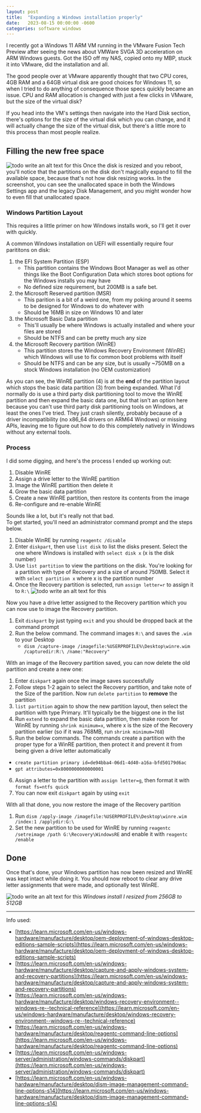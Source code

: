```yaml
---
layout: post
title:  "Expanding a Windows installation properly"
date:   2023-08-15 00:00:00 -0600
categories: software windows
---
```


I recently got a Windows 11 ARM VM running in the VMware Fusion Tech Preview after seeing the news about VMWare SVGA 3D acceleration on ARM Windows guests. Got the ISO off my NAS, copied onto my MBP, stuck it into VMware, did the installation and all.

The good people over at VMware apparently thought that two CPU cores, 4GB RAM and a 64GB virtual disk are good choices for Windows 11, so when I tried to do anything of consequence those specs quickly became an issue. CPU and RAM allocation is changed with just a few clicks in VMware, but the size of the virtual disk?

If you head into the VM's settings then navigate into the Hard Disk section, there's options for the size of the virtual disk which you can change, and it will actually change the size of the virtual disk, but there's a little more to this process than most people realize.

## Filling the new free space

![todo write an alt text for this](/images/2023-08-14-expanding-a-windows-install-properly/problem.png)
Once the disk is resized and you reboot, you'll notice that the partitions on the disk don't magically expand to fill the available space, because that's not how disk resizing works. In the screenshot, you can see the unallocated space in both the Windows Settings app and the legacy Disk Management, and you might wonder how to even fill that unallocated space.

### Windows Partition Layout
This requires a little primer on how Windows installs work, so I'll get it over with quickly.

A common Windows installation on UEFI will essentially require four parititons on disk:
1. the EFI System Partition (ESP)
    - This partition contains the Windows Boot Manager as well as other things like the Boot Configuration Data which stores boot options for the Windows installs you may have
    - No defined size requirement, but 200MB is a safe bet.
2. the Microsoft Reserved partition (MSR)
    - This parition is a bit of a weird one, from my poking around it seems to be designed for Windows to do whatever with
    - Should be 16MB in size on Windows 10 and later
3. the Microsoft Basic Data partition
    - This'll usually be where Windows is actually installed and where your files are stored
    - Should be NTFS and can be pretty much any size
4. the Microsoft Recovery partition (WinRE)
    - This partition stores the Windows Recovery Environment (WinRE) which Windows will use to fix common boot problems with itself
    - Should be NTFS and can be any size, but is usually ~750MB on a stock Windows installation (no OEM customization)

As you can see, the WinRE partition (4) is at the **end** of the partition layout which stops the basic data partition (3) from being expanded. What I'd normally do is use a third party disk partitioning tool to move the WinRE partition and then expand the basic data one, but that isn't an option here because you can't use third party disk partitioning tools on Windows, at least the ones I've tried. They just crash silently, probably because of a driver incompatibility (no x86_64 drivers on ARM64 Windows) or missing APIs, leaving me to figure out how to do this completely natively in Windows without any external tools.

### Process
I did some digging, and here's the process I ended up working out:
1. Disable WinRE
2. Assign a drive letter to the WinRE partition
3. Image the WinRE partition then delete it
4. Grow the basic data partition
5. Create a new WinRE partition, then restore its contents from the image
6. Re-configure and re-enable WinRE

Sounds like a lot, but it's really not that bad.\
To get started, you'll need an administrator command prompt and the steps below.

1. Disable WinRE by running `reagentc /disable`
2. Enter `diskpart`, then use `list disk` to list the disks present. Select the one where Windows is installed with `select disk x` (x is the disk number)
3. Use `list partition` to view the partitions on the disk. You're looking for a partition with type of Recovery and a size of around 750MB. Select it with `select partition x` where x is the partition number
4. Once the Recovery partition is selected, run `assign letter=r` to assign it to `R:\`
![todo write an alt text for this](/images/2023-08-14-expanding-a-windows-install-properly/diskpart1.png)

Now you have a drive letter assigned to the Recovery partition which you can now use to image the Recovery partition.
1. Exit `diskpart` by just typing `exit` and you should be dropped back at the command prompt
2. Run the below command. The command images `R:\` and saves the `.wim` to your Desktop
    - `dism /capture-image /imagefile:%USERPROFILE%\Desktop\winre.wim /capturedir:R:\ /name:"Recovery"`

With an image of the Recovery partition saved, you can now delete the old partition and create a new one:
1. Enter `diskpart` again once the image saves successfully
2. Follow steps 1-2 again to select the Recovery partition, and take note of the Size of the partition. Now run `delete partition` to **remove** the partition
3. `list partition` again to show the new partition layout, then select the partition with type Primary. It'll typically be the biggest one in the list
4. Run `extend` to expand the basic data partition, then make room for WinRE by running `shrink minimum=x`, where x is the size of the Recovery partition earlier (so if it was 768MB, run `shrink minimum=768`)
5. Run the below commands. The commands create a partition with the proper type for a WinRE partition, then protect it and prevent it from being given a drive letter automatically
  - `create partition primary id=de94bba4-06d1-4d40-a16a-bfd50179d6ac`
  - `gpt attributes=0x8000000000000001`
6. Assign a letter to the partition with `assign letter=g`, then format it with `format fs=ntfs quick`
7. You can now exit `diskpart` again by using `exit`

With all that done, you now restore the image of the Recovery partition
1. Run `dism /apply-image /imagefile:%USERPROFILE%\Desktop\winre.wim /index:1 /applydir:G:\`
2. Set the new partition to be used for WinRE by running `reagentc /setreimage /path G:\Recovery\WindowsRE` and enable it with `reagentc /enable`

## Done
Once that's done, your Windows partition has now been resized and WinRE was kept intact while doing it. You should now reboot to clear any drive letter assignments that were made, and optionally test WinRE.

![todo write an alt text for this](/images/2023-08-14-expanding-a-windows-install-properly/finishlol.png)
*Windows install I resized from 256GB to 512GB*

---
Info used:
- [https://learn.microsoft.com/en-us/windows-hardware/manufacture/desktop/oem-deployment-of-windows-desktop-editions-sample-scripts](https://learn.microsoft.com/en-us/windows-hardware/manufacture/desktop/oem-deployment-of-windows-desktop-editions-sample-scripts)
- [https://learn.microsoft.com/en-us/windows-hardware/manufacture/desktop/capture-and-apply-windows-system-and-recovery-partitions](https://learn.microsoft.com/en-us/windows-hardware/manufacture/desktop/capture-and-apply-windows-system-and-recovery-partitions)
- [https://learn.microsoft.com/en-us/windows-hardware/manufacture/desktop/windows-recovery-environment--windows-re--technical-reference](https://learn.microsoft.com/en-us/windows-hardware/manufacture/desktop/windows-recovery-environment--windows-re--technical-reference)
- [https://learn.microsoft.com/en-us/windows-hardware/manufacture/desktop/reagentc-command-line-options](https://learn.microsoft.com/en-us/windows-hardware/manufacture/desktop/reagentc-command-line-options)
- [https://learn.microsoft.com/en-us/windows-server/administration/windows-commands/diskpart](https://learn.microsoft.com/en-us/windows-server/administration/windows-commands/diskpart)
- [https://learn.microsoft.com/en-us/windows-hardware/manufacture/desktop/dism-image-management-command-line-options-s14](https://learn.microsoft.com/en-us/windows-hardware/manufacture/desktop/dism-image-management-command-line-options-s14)